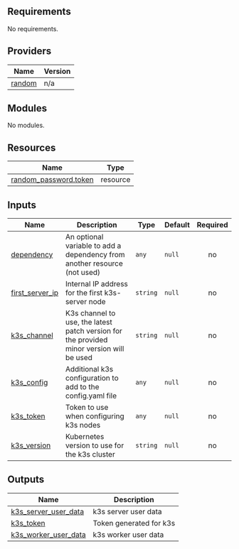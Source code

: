 ## Requirements

No requirements.

## Providers

| Name | Version |
|------|---------|
| <a name="provider_random"></a> [random](#provider\_random) | n/a |

## Modules

No modules.

## Resources

| Name | Type |
|------|------|
| [random_password.token](https://registry.terraform.io/providers/hashicorp/random/latest/docs/resources/password) | resource |

## Inputs

| Name | Description | Type | Default | Required |
|------|-------------|------|---------|:--------:|
| <a name="input_dependency"></a> [dependency](#input\_dependency) | An optional variable to add a dependency from another resource (not used) | `any` | `null` | no |
| <a name="input_first_server_ip"></a> [first\_server\_ip](#input\_first\_server\_ip) | Internal IP address for the first k3s-server node | `string` | `null` | no |
| <a name="input_k3s_channel"></a> [k3s\_channel](#input\_k3s\_channel) | K3s channel to use, the latest patch version for the provided minor version will be used | `string` | `null` | no |
| <a name="input_k3s_config"></a> [k3s\_config](#input\_k3s\_config) | Additional k3s configuration to add to the config.yaml file | `any` | `null` | no |
| <a name="input_k3s_token"></a> [k3s\_token](#input\_k3s\_token) | Token to use when configuring k3s nodes | `any` | `null` | no |
| <a name="input_k3s_version"></a> [k3s\_version](#input\_k3s\_version) | Kubernetes version to use for the k3s cluster | `string` | `null` | no |

## Outputs

| Name | Description |
|------|-------------|
| <a name="output_k3s_server_user_data"></a> [k3s\_server\_user\_data](#output\_k3s\_server\_user\_data) | k3s server user data |
| <a name="output_k3s_token"></a> [k3s\_token](#output\_k3s\_token) | Token generated for k3s |
| <a name="output_k3s_worker_user_data"></a> [k3s\_worker\_user\_data](#output\_k3s\_worker\_user\_data) | k3s worker user data |
